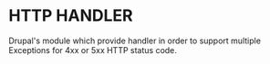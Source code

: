 # HTTP HANDLER

Drupal's module which provide handler in order to support multiple 
Exceptions for 4xx or 5xx HTTP status code.
